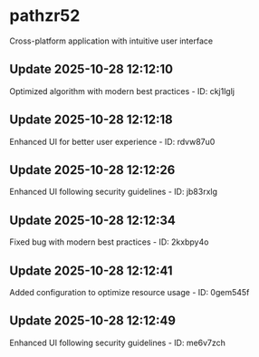 # pathzr52
Cross-platform application with intuitive user interface

## Update 2025-10-28 12:12:10
Optimized algorithm with modern best practices - ID: ckj1lglj


## Update 2025-10-28 12:12:18
Enhanced UI for better user experience - ID: rdvw87u0


## Update 2025-10-28 12:12:26
Enhanced UI following security guidelines - ID: jb83rxlg


## Update 2025-10-28 12:12:34
Fixed bug with modern best practices - ID: 2kxbpy4o


## Update 2025-10-28 12:12:41
Added configuration to optimize resource usage - ID: 0gem545f


## Update 2025-10-28 12:12:49
Enhanced UI following security guidelines - ID: me6v7zch

